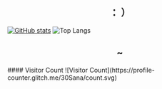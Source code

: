 <h2 align="center">： ）</h2>

[![GitHub stats](https://github-readme-stats-git-masterrstaa-rickstaa.vercel.app/api?username=30Sana&show_icons=true&theme=midnight-purple)](https://github.com/30Sana/30Sana)
![Top Langs](https://github-readme-stats.vercel.app/api/top-langs/?username=30Sana&langs_count=20&theme=midnight-purple&layout=donut&hide_progress=false)

<h2 align="center">~</h2>
#### Visitor Count
![Visitor Count](https://profile-counter.glitch.me/30Sana/count.svg)
